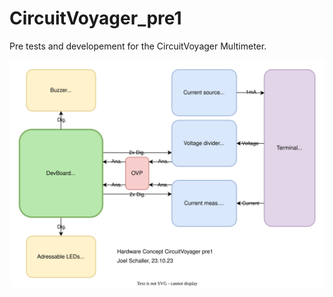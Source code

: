 # CircuitVoyager_pre1
Pre tests and developement for the CircuitVoyager Multimeter.

![HW Conecpt](2_Documentation/1_Main/HW_Concept/Hardware_Concept_CircuitVoyager_pre1.drawio.svg)

